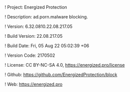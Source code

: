 ! Project: Energized Protection

! Description: ad.porn.malware blocking.

! Version: 6.32.0810.22.08.217.05

! Build Version: 22.08.217.05

! Build Date: Fri, 05 Aug 22 05:02:39 +06

! Version Code: 2170502

! License: CC BY-NC-SA 4.0, https://energized.pro/license

! Github: https://github.com/EnergizedProtection/block

! Web: https://energized.pro
